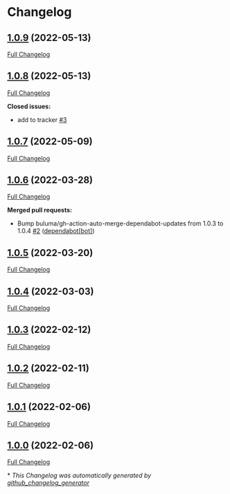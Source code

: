 # Changelog

## [1.0.9](https://github.com/buluma/ansible-role-terraform/tree/1.0.9) (2022-05-13)

[Full Changelog](https://github.com/buluma/ansible-role-terraform/compare/1.0.8...1.0.9)

## [1.0.8](https://github.com/buluma/ansible-role-terraform/tree/1.0.8) (2022-05-13)

[Full Changelog](https://github.com/buluma/ansible-role-terraform/compare/1.0.7...1.0.8)

**Closed issues:**

- add to tracker [\#3](https://github.com/buluma/ansible-role-terraform/issues/3)

## [1.0.7](https://github.com/buluma/ansible-role-terraform/tree/1.0.7) (2022-05-09)

[Full Changelog](https://github.com/buluma/ansible-role-terraform/compare/1.0.6...1.0.7)

## [1.0.6](https://github.com/buluma/ansible-role-terraform/tree/1.0.6) (2022-03-28)

[Full Changelog](https://github.com/buluma/ansible-role-terraform/compare/1.0.5...1.0.6)

**Merged pull requests:**

- Bump buluma/gh-action-auto-merge-dependabot-updates from 1.0.3 to 1.0.4 [\#2](https://github.com/buluma/ansible-role-terraform/pull/2) ([dependabot[bot]](https://github.com/apps/dependabot))

## [1.0.5](https://github.com/buluma/ansible-role-terraform/tree/1.0.5) (2022-03-20)

[Full Changelog](https://github.com/buluma/ansible-role-terraform/compare/1.0.4...1.0.5)

## [1.0.4](https://github.com/buluma/ansible-role-terraform/tree/1.0.4) (2022-03-03)

[Full Changelog](https://github.com/buluma/ansible-role-terraform/compare/1.0.3...1.0.4)

## [1.0.3](https://github.com/buluma/ansible-role-terraform/tree/1.0.3) (2022-02-12)

[Full Changelog](https://github.com/buluma/ansible-role-terraform/compare/1.0.2...1.0.3)

## [1.0.2](https://github.com/buluma/ansible-role-terraform/tree/1.0.2) (2022-02-11)

[Full Changelog](https://github.com/buluma/ansible-role-terraform/compare/1.0.1...1.0.2)

## [1.0.1](https://github.com/buluma/ansible-role-terraform/tree/1.0.1) (2022-02-06)

[Full Changelog](https://github.com/buluma/ansible-role-terraform/compare/1.0.0...1.0.1)

## [1.0.0](https://github.com/buluma/ansible-role-terraform/tree/1.0.0) (2022-02-06)

[Full Changelog](https://github.com/buluma/ansible-role-terraform/compare/8bf7b99a510a199a098d743d866ccd9060116a7d...1.0.0)



\* *This Changelog was automatically generated by [github_changelog_generator](https://github.com/github-changelog-generator/github-changelog-generator)*
